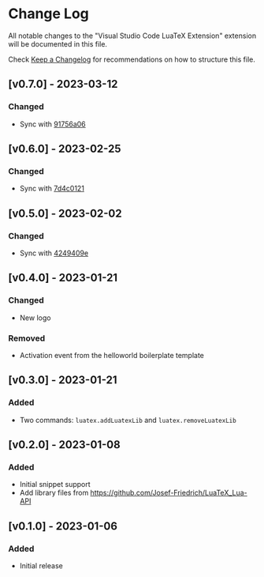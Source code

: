 # Change Log

All notable changes to the "Visual Studio Code LuaTeX Extension" extension will be documented in this file.

Check [Keep a Changelog](http://keepachangelog.com/) for recommendations on how to structure this file.

## [v0.7.0] - 2023-03-12

### Changed

- Sync with [91756a06](https://github.com/Josef-Friedrich/LuaTeX_Lua-API/commit/91756a06f7707164416572998c91749119ecec47)

## [v0.6.0] - 2023-02-25

### Changed

- Sync with [7d4c0121](https://github.com/Josef-Friedrich/LuaTeX_Lua-API/commit/7d4c012146ba24d2ee7ec009204b7dc6f8274fe8)

## [v0.5.0] - 2023-02-02

### Changed

- Sync with [4249409e](https://github.com/Josef-Friedrich/LuaTeX_Lua-API/commit/4249409e060b61def5edb037ade7249fca1b8b12)

## [v0.4.0] - 2023-01-21

### Changed

- New logo

### Removed

- Activation event from the helloworld boilerplate template

## [v0.3.0] - 2023-01-21

### Added

- Two commands: `luatex.addLuatexLib` and `luatex.removeLuatexLib`

## [v0.2.0] - 2023-01-08

### Added

- Initial snippet support
- Add library files from https://github.com/Josef-Friedrich/LuaTeX_Lua-API

## [v0.1.0] - 2023-01-06

### Added

- Initial release
